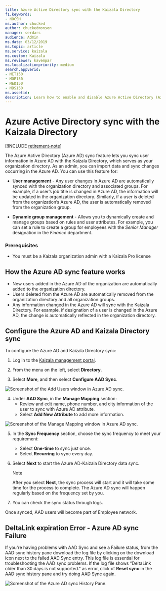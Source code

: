 ```yaml
---
title: Azure Active Directory sync with the Kaizala Directory
f1.keywords:
- NOCSH
ms.author: chucked
author: chuckedmonson
manager: serdars
audience: Admin
ms.date: 03/12/2019
ms.topic: article
ms.service: kaizala
ms.custom: Kaizala
ms.reviewer: kavempar
ms.localizationpriority: medium
search.appverid:
- MET150
- MOE150
- MED150
- MBS150
ms.assetid: 
description: Learn how to enable and disable Azure Active Directory (Azure AD) and Kaizala Directory sync feature in Kaizala.
---
```


# Azure Active Directory sync with the Kaizala Directory

[!INCLUDE [retirement-note](includes/retirement-note.md)]

The Azure Active Directory (Azure AD) sync feature lets you sync user information in Azure AD with the Kaizala Directory, which serves as your organization directory. As an admin, you can import data and sync changes occurring in the Azure AD. You can use this feature for:

- **User management** - Any user changes in Azure AD are automatically synced with the organization directory and associated groups. For example, if a user’s job title is changed in Azure AD, the information will be updated in the organization directory. Similarly, if a user is deleted from the organization’s Azure AD, the user is automatically removed from the organization group.

- **Dynamic group management** - Allows you to dynamically create and manage groups based on rules and user attributes. For example, you can set a rule to create a group for employees with the *Senior Manager* designation in the *Finance* department.

### Prerequisites

- You must be a Kaizala organization admin with a Kaizala Pro license

## How the Azure AD sync feature works

- New users added in the Azure AD of the organization are automatically added to the organization directory.
- Users deleted from the Azure AD are automatically removed from the organization directory and all organization groups.
- Any information changed in the Azure AD will sync with the Kaizala Directory. For example, if designation of a user is changed in the Azure AD, the change is automatically reflected in the organization directory. 

## Configure the Azure AD and Kaizala Directory sync

To configure the Azure AD and Kaizala Directory sync:

1. Log in to the [Kaizala management portal](https://manage.kaiza.la).

2. From the menu on the left, select **Directory**.

3. Select **More**, and then select **Configure AAD Sync**.

![Screenshot of the Add Users window in Azure AD sync.](media/aad-sync-configure.png)

4. Under **AAD Sync**, in the **Manage Mapping** section:
   - Review and edit name, phone number, and city information of the user to sync with Azure AD attribute.
   - Select **Add New Attribute** to add more information. 

![Screenshot of the Manage Mapping window in Azure AD sync.](media/aad-sync-attributes.png)

5. In the **Sync Frequency** section, choose the sync frequency to meet your requirement:
   - Select **One-time** to sync just once.
   - Select **Recurring** to sync every day. 

6. Select **Next** to start the Azure AD-Kaizala Directory data sync. 
   > [!NOTE]
   > After you select **Next**, the sync process will start and it will take some time for the process to complete. The Azure AD sync will happen regularly based on the frequency set by you.

7. You can check the sync status through logs.

Once synced, AAD users will become part of Employee network.

## DeltaLink expiration Error - Azure AD sync Failure

If you're having problems with AAD Sync and see a Failure status, from the AAD sync history pane download the log file by clicking on the download icon next to the failed AAD Sync entry. This log file is essential for troubleshooting the AAD sync problems. If the log file shows “DeltaLink older than 30 days is not supported." as error, click of **Reset sync** in the AAD sync history pane and try doing AAD Sync again.

![Screenshot of the Azure AD sync History Pane.](media/aadsync-deltalink-error.png)
